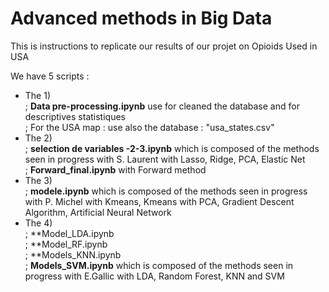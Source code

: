 # Advanced methods in Big Data 

This is instructions to replicate our results of our projet on Opioids Used in USA 

We have 5 scripts : 

- The 1) 
        <br/>; **Data pre-processing.ipynb** use for cleaned the database and for descriptives statistiques 
<br/>; For the USA map : use also the database : "usa_states.csv"
- The 2) 
  <br/>;      **selection de variables -2-3.ipynb** which is composed of the methods seen in progress with S. Laurent with Lasso, Ridge, PCA, Elastic Net
   <br/>;     **Forward_final.ipynb** with Forward method 
- The 3) 
     <br/>;   **modele.ipynb** which is composed of the methods seen in progress with P. Michel with Kmeans, Kmeans with PCA, Gradient Descent Algorithm, Artificial Neural Network 
- The 4) 
     <br/>;    **Model_LDA.ipynb
     <br/>;   **Model_RF.ipynb
     <br/>;   **Models_KNN.ipynb
     <br/>;   **Models_SVM.ipynb** which is composed of the methods seen in progress with E.Gallic with LDA, Random Forest, KNN and SVM 


